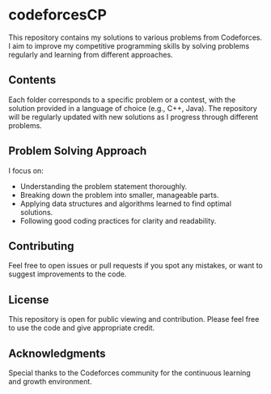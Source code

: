 # codeforcesCP

This repository contains my solutions to various problems from Codeforces. I aim to improve my competitive programming skills by solving problems regularly and learning from different approaches.

## Contents

Each folder corresponds to a specific problem or a contest, with the solution provided in a language of choice (e.g., C++, Java). The repository will be regularly updated with new solutions as I progress through different problems.

## Problem Solving Approach

I focus on:
- Understanding the problem statement thoroughly.
- Breaking down the problem into smaller, manageable parts.
- Applying data structures and algorithms learned to find optimal solutions.
- Following good coding practices for clarity and readability.

## Contributing

Feel free to open issues or pull requests if you spot any mistakes, or want to suggest improvements to the code.

## License

This repository is open for public viewing and contribution. Please feel free to use the code and give appropriate credit.

## Acknowledgments

Special thanks to the Codeforces community for the continuous learning and growth environment.
